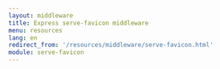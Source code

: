 ```yaml
---
layout: middleware
title: Express serve-favicon middleware
menu: resources
lang: en
redirect_from: '/resources/middleware/serve-favicon.html'
module: serve-favicon
---
```

